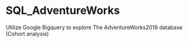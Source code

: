 # SQL_AdventureWorks
Utilize Google Bigquery to explore The AdventureWorks2019 database (Cohort analysis)
